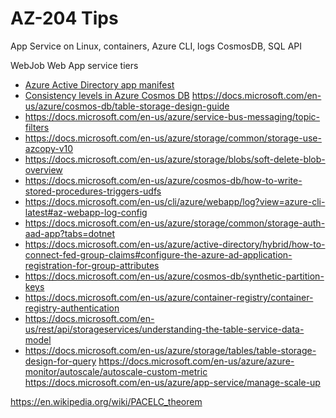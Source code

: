 # AZ-204 Tips

App Service on Linux, containers, Azure CLI, logs
CosmosDB, SQL API

WebJob
Web App service tiers

* [Azure Active Directory app manifest](https://docs.microsoft.com/en-us/azure/active-directory/develop/reference-app-manifest)
* [Consistency levels in Azure Cosmos DB](https://docs.microsoft.com/en-us/azure/cosmos-db/consistency-levels)
https://docs.microsoft.com/en-us/azure/cosmos-db/table-storage-design-guide
* https://docs.microsoft.com/en-us/azure/service-bus-messaging/topic-filters
* https://docs.microsoft.com/en-us/azure/storage/common/storage-use-azcopy-v10
* https://docs.microsoft.com/en-us/azure/storage/blobs/soft-delete-blob-overview
* https://docs.microsoft.com/en-us/azure/cosmos-db/how-to-write-stored-procedures-triggers-udfs
* https://docs.microsoft.com/en-us/cli/azure/webapp/log?view=azure-cli-latest#az-webapp-log-config
* https://docs.microsoft.com/en-us/azure/storage/common/storage-auth-aad-app?tabs=dotnet
* https://docs.microsoft.com/en-us/azure/active-directory/hybrid/how-to-connect-fed-group-claims#configure-the-azure-ad-application-registration-for-group-attributes
* https://docs.microsoft.com/en-us/azure/cosmos-db/synthetic-partition-keys
* https://docs.microsoft.com/en-us/azure/container-registry/container-registry-authentication
* https://docs.microsoft.com/en-us/rest/api/storageservices/understanding-the-table-service-data-model
* https://docs.microsoft.com/en-us/azure/storage/tables/table-storage-design-for-query
https://docs.microsoft.com/en-us/azure/azure-monitor/autoscale/autoscale-custom-metric
https://docs.microsoft.com/en-us/azure/app-service/manage-scale-up

https://en.wikipedia.org/wiki/PACELC_theorem